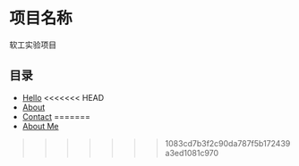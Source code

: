 # 项目名称

软工实验项目

## 目录

- [Hello](#欢迎)
<<<<<<< HEAD
- [About](#关于)
- [Contact](#联系)
=======
- [About Me](#关于)
>>>>>>> 1083cd7b3f2c90da787f5b172439a3ed1081c970
